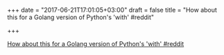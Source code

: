 +++
date = "2017-06-21T17:01:05+03:00"
draft = false
title = "How about this for a Golang version of Python's 'with'  #reddit"

+++

<p><a href="https://t.co/YwRxKxHkDe">How about this for a Golang version of Python's 'with'  #reddit</a></p>